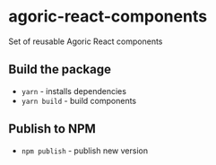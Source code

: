# agoric-react-components

Set of reusable Agoric React components

## Build the package
- `yarn` - installs dependencies
- `yarn build` - build components

## Publish to NPM
- `npm publish` - publish new version 